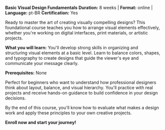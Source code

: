 **Basic Visual Design Fundamentals**
**Duration:** 8 weeks | **Format:** online | **Language:** pt-BR
**Certification:** Yes

Ready to master the art of creating visually compelling designs? This foundational course teaches you how to arrange visual elements effectively, whether you're working on digital interfaces, print materials, or artistic projects.

**What you will learn:**
You'll develop strong skills in organizing and structuring visual elements at a basic level. Learn to balance colors, shapes, and typography to create designs that guide the viewer's eye and communicate your message clearly.

**Prerequisites:**
None

Perfect for beginners who want to understand how professional designers think about layout, balance, and visual hierarchy. You'll practice with real projects and receive hands-on guidance to build confidence in your design decisions.

By the end of this course, you'll know how to evaluate what makes a design work and apply these principles to your own creative projects.

**Enroll now and start your journey!**